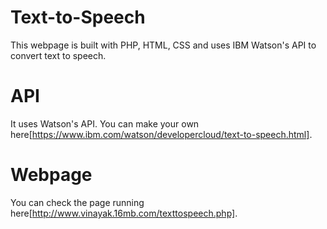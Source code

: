 # Text-to-Speech
This webpage is built with PHP, HTML, CSS and uses IBM Watson's API to convert text to speech.

# API
It uses Watson's API. You can make your own here[https://www.ibm.com/watson/developercloud/text-to-speech.html].

# Webpage
You can check the page running here[http://www.vinayak.16mb.com/texttospeech.php].
